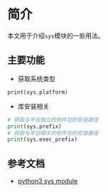 # 简介

本文用于介绍`sys`模块的一些用法。

## 主要功能

* 获取系统类型

```
print(sys.platform)
```

* 库安装相关

```py
# 获取与平台独立的软件包的安装路径
print(sys.prefix)
# 获取与平台相关的软件包的安装路径
print(sys.exec_prefix)
```

## 参考文档

* [python3 sys module](https://docs.python.org/3/library/sys.html)
